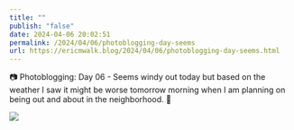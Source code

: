 ```yaml
---
title: ""
publish: "false"
date: 2024-04-06 20:02:51
permalink: /2024/04/06/photoblogging-day-seems
url: https://ericmwalk.blog/2024/04/06/photoblogging-day-seems.html
---
```


📷 Photoblogging: Day 06 -
Seems windy out today but based on the weather I saw it might be worse tomorrow morning when I am planning on being out and about in the neighborhood. 😬

![](https://ericmwalk.blog/uploads/2024/img-8542.jpeg)